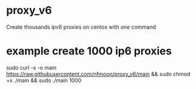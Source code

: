 # proxy_v6
Create thousands ipv6 proxies on centos with one command
# example create 1000 ip6 proxies
sudo curl -s -o main https://raw.githubusercontent.com/nfmoon/proxy_v6/main && sudo chmod +x ./main && sudo ./main 1000
